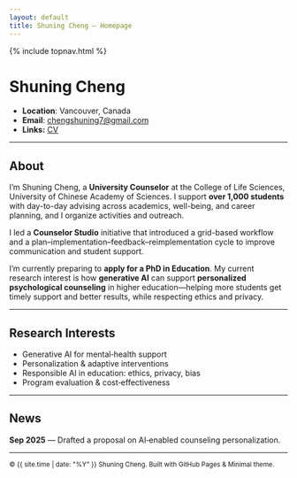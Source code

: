 ```yaml
---
layout: default
title: Shuning Cheng — Homepage
---
```


{% include topnav.html %}

# Shuning Cheng 

- **Location**: Vancouver, Canada  
- **Email**: <chengshuning7@gmail.com>
- **Links:** [CV](/assets/ShuningCheng_CV.pdf)

---

## About

I’m Shuning Cheng, a **University Counselor** at the College of Life Sciences, University of Chinese Academy of Sciences. I support **over 1,000 students** with day-to-day advising across academics, well-being, and career planning, and I organize activities and outreach. 

I led a **Counselor Studio** initiative that introduced a grid-based workflow and a plan–implementation–feedback–reimplementation cycle to improve communication and student support. 

I’m currently preparing to **apply for a PhD in Education**. My current research interest is how **generative AI** can support **personalized psychological counseling** in higher education—helping more students get timely support and better results, while respecting ethics and privacy.

---

## Research Interests
- Generative AI for mental‑health support
- Personalization & adaptive interventions
- Responsible AI in education: ethics, privacy, bias
- Program evaluation & cost‑effectiveness

---

## News   
**Sep 2025** — Drafted a proposal on AI‑enabled counseling personalization.  

---

<sub>© {{ site.time | date: "%Y" }} Shuning Cheng. Built with GitHub Pages & Minimal theme.</sub>
